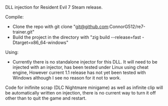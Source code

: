 DLL injection for Resident Evil 7 Steam release. 

Compile: 
  - Clone the repo with git clone "git@github.com:ConnorG512/re7-trainer.git"
  - Build the project in the directory with "zig build --release=fast -Dtarget=x86_64-windows"

Using: 
  - Currently there is no standalone injector for this DLL. It will need to be injected with an injector, has been tested under Linux using cheat engine, However current 1.1 release has not yet been tested with Windows although I see no reason for it not to work.

Code for inifinite scrap (DLC Nightmare minigame) as well as infinite clip will be automatically written on injection, there is no current way to turn it off other than to quit the game and restart. 
